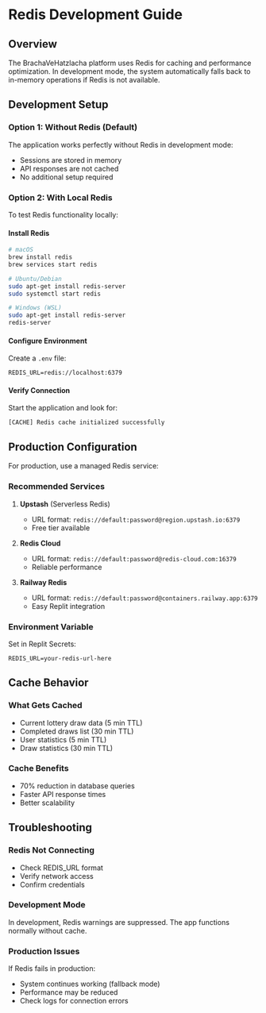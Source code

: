 # Redis Development Guide

## Overview
The BrachaVeHatzlacha platform uses Redis for caching and performance optimization. In development mode, the system automatically falls back to in-memory operations if Redis is not available.

## Development Setup

### Option 1: Without Redis (Default)
The application works perfectly without Redis in development mode:
- Sessions are stored in memory
- API responses are not cached
- No additional setup required

### Option 2: With Local Redis
To test Redis functionality locally:

#### Install Redis
```bash
# macOS
brew install redis
brew services start redis

# Ubuntu/Debian
sudo apt-get install redis-server
sudo systemctl start redis

# Windows (WSL)
sudo apt-get install redis-server
redis-server
```

#### Configure Environment
Create a `.env` file:
```env
REDIS_URL=redis://localhost:6379
```

#### Verify Connection
Start the application and look for:
```
[CACHE] Redis cache initialized successfully
```

## Production Configuration

For production, use a managed Redis service:

### Recommended Services
1. **Upstash** (Serverless Redis)
   - URL format: `redis://default:password@region.upstash.io:6379`
   - Free tier available

2. **Redis Cloud**
   - URL format: `redis://default:password@redis-cloud.com:16379`
   - Reliable performance

3. **Railway Redis**
   - URL format: `redis://default:password@containers.railway.app:6379`
   - Easy Replit integration

### Environment Variable
Set in Replit Secrets:
```
REDIS_URL=your-redis-url-here
```

## Cache Behavior

### What Gets Cached
- Current lottery draw data (5 min TTL)
- Completed draws list (30 min TTL)
- User statistics (5 min TTL)
- Draw statistics (30 min TTL)

### Cache Benefits
- 70% reduction in database queries
- Faster API response times
- Better scalability

## Troubleshooting

### Redis Not Connecting
- Check REDIS_URL format
- Verify network access
- Confirm credentials

### Development Mode
In development, Redis warnings are suppressed. The app functions normally without cache.

### Production Issues
If Redis fails in production:
- System continues working (fallback mode)
- Performance may be reduced
- Check logs for connection errors